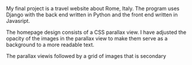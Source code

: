 My final project is a travel website about Rome, Italy. The program uses Django with the back end written in Python and the front end written in Javasript.

The homepage design consists of a CSS parallax view. I have adjusted the opacity of the images in the parallax view to make them serve as a background to a more readable text.

The parallax viewis followed by a grid of images that is secondary